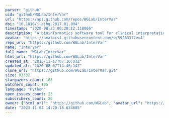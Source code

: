 ```yaml
---
parser: "github"
uid: "github/WGLab/InterVar"
url: "https://api.github.com/repos/WGLab/InterVar"
doi: "10.1016/j.ajhg.2017.01.004"
timestamp: "2020-08-23 00:20:12.118066"
description: "A bioinformatics software tool for clinical interpretation of genetic variants by the 2015 ACMG-AMP guideline"
avatar: "https://avatars1.githubusercontent.com/u/5926337?v=4"
repo_url: "https://github.com/WGLab/InterVar"
name: "InterVar"
full_name: "WGLab/InterVar"
html_url: "https://github.com/WGLab/InterVar"
created_at: "2015-11-17T07:16:03Z"
updated_at: "2020-08-07T14:46:14Z"
clone_url: "https://github.com/WGLab/InterVar.git"
size: 93332
stargazers_count: 105
watchers_count: 105
language: "Python"
open_issues_count: 23
subscribers_count: 26
owner: {"html_url": "https://github.com/WGLab", "avatar_url": "https://avatars1.githubusercontent.com/u/5926337?v=4", "login": "WGLab", "type": "Organization"}
date: "2023-11-04 14:20:18.634685"
---
```

